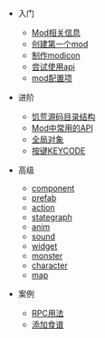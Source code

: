 - 入门

  * [Mod相关信息](/intro)
  * [创建第一个mod](/quick-start)
  * [制作modicon](/modicon)
  * [尝试使用api](/tryapi)
  * [mod配置项](/modconfig)

- 进阶

  * [饥荒源码目录结构](/folder-struct)
  * [Mod中常用的API](/api)
  * [全局对象](/global-object)
  * [按键KEYCODE](/keycode)

- 高级

  * [component](component)
  * [prefab](prefab)
  * [action](action)
  * [stategraph](stategraph)
  * [anim](anim)
  * [sound](sound)
  * [widget](widget)
  * [monster](monster)
  * [character](character)
  * [map](map)

- 案例

  * [RPC用法](sample-rpc)
  * [添加食谱](/foodrecipe)